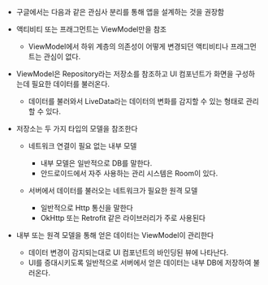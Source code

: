 - 구글에서는 다음과 같은 관심사 분리를 통해 앱을 설계하는 것을 권장함

- 액티비티 또는 프래그먼트는 ViewModel만을 참조
	- ViewModel에서 하위 계층의 의존성이 어떻게 변경되던 액티비티나 프래그먼트는 관심이 없다.
	
- ViewModel은 Repository라는 저장소를 참조하고 UI 컴포넌트가 화면을 구성하는데 필요한 데이터를 불러온다.
	- 데이터를 불러와서 LiveData라는 데이터의 변화를 감지할 수 있는 형태로 관리할 수 있다.

- 저장소는 두 가지 타입의 모델을 참조한다
	- 네트워크 연결이 필요 없는 내부 모델
		- 내부 모델은 일반적으로 DB를 말한다.
		- 안드로이드에서 자주 사용하는 관리 시스템은 Room이 있다.

	- 서버에서 데이터를 불러오는 네트워크가 필요한 원격 모델
		- 일반적으로 Http 통신을 말한다
		- OkHttp 또는 Retrofit 같은 라이브러리가 주로 사용된다

- 내부 또는 원격 모델을 통해 얻은 데이터는 ViewModel이 관리한다
	- 데이터 변경이 감지되는대로 UI 컴포넌트의 바인딩된 뷰에 나타난다.
	- UI를 증대시키도록 일반적으로 서버에서 얻은 데이터는 내부 DB에 저장하여 불러온다.
